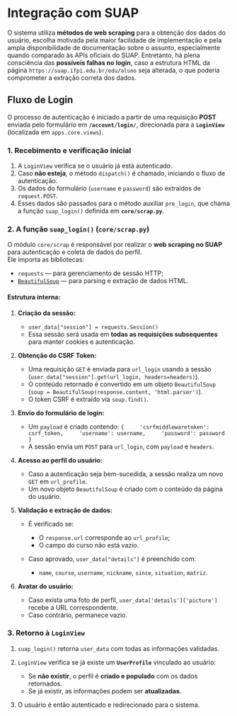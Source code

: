 # Integração com SUAP

O sistema utiliza **métodos de web scraping** para a obtenção dos dados do usuário, escolha motivada pela maior facilidade de implementação e pela ampla disponibilidade de documentação sobre o assunto, especialmente quando comparado às APIs oficiais do SUAP. Entretanto, há plena consciência das **possíveis falhas no login**, caso a estrutura HTML da página `https://suap.ifpi.edu.br/edu/aluno` seja alterada, o que poderia comprometer a extração correta dos dados.

## Fluxo de Login

O processo de autenticação é iniciado a partir de uma requisição **POST** enviada pelo formulário em **`/account/login/`**, direcionada para a **`LoginView`** (localizada em `apps.core.views`).

### 1. Recebimento e verificação inicial

1. A `LoginView` verifica se o usuário já está autenticado.
2. Caso **não esteja**, o método `dispatch()` é chamado, iniciando o fluxo de autenticação.
3. Os dados do formulário (`username` e `password`) são extraídos de `request.POST`.
4. Esses dados são passados para o método auxiliar `pre_login`, que chama a função `suap_login()` definida em **`core/scrap.py`**.
    

### 2. A função `suap_login()` (`core/scrap.py`)

O módulo `core/scrap` é responsável por realizar o **web scraping no SUAP** para autenticação e coleta de dados do perfil.  
Ele importa as bibliotecas:

- `requests` — para gerenciamento de sessão HTTP;
- [`BeautifulSoup`](https://beautiful-soup-4.readthedocs.io/en/latest/) — para parsing e extração de dados HTML.
    
#### Estrutura interna:

1. **Criação da sessão:**
    
    - `user_data["session"] = requests.Session()`
    - Essa sessão será usada em **todas as requisições subsequentes** para manter cookies e autenticação.
        
2. **Obtenção do CSRF Token:**
    
    - Uma requisição `GET` é enviada para `url_login` usando a sessão (`user_data["session"].get(url_login, headers=headers)`).
    - O conteúdo retornado é convertido em um objeto `BeautifulSoup` (`soup = BeautifulSoup(response.content, 'html.parser')`).
    - O token CSRF é extraído via `soup.find()`.
        
3. **Envio do formulário de login:**
    
    - Um `payload` é criado contendo:
        `{     'csrfmiddlewaretoken': csrf_token,     'username': username,     'password': password }`
    - A sessão envia um `POST` para `url_login`, com `payload` e `headers`.
        
4. **Acesso ao perfil do usuário:**
    
    - Caso a autenticação seja bem-sucedida, a sessão realiza um novo `GET` em `url_profile`.
    - Um novo objeto `BeautifulSoup` é criado com o conteúdo da página do usuário.
        
5. **Validação e extração de dados:**
    
    - É verificado se:
        
        - O `response.url` corresponde ao `url_profile`;
        - O campo do curso não está vazio.
            
    - Caso aprovado, `user_data["details"]` é preenchido com:
        
        - `name`, `course`, `username`, `nickname`, `since`, `situation`, `matriz`.
            
6. **Avatar do usuário:**
    
    - Caso exista uma foto de perfil, `user_data['details']['picture']` recebe a URL correspondente.
    - Caso contrário, permanece vazio.
        

### 3. Retorno à `LoginView`

1. `suap_login()` retorna `user_data` com todas as informações validadas.
2. `LoginView` verifica se já existe um **`UserProfile`** vinculado ao usuário:
    
    - Se **não existir**, o perfil é **criado e populado** com os dados retornados.
    - Se já existir, as informações podem ser **atualizadas**.
        
3. O usuário é então autenticado e redirecionado para o sistema.





